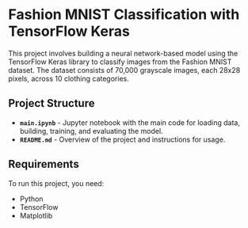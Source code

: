 # Fashion MNIST Classification with TensorFlow Keras

This project involves building a neural network-based model using the TensorFlow Keras library to classify images from the Fashion MNIST dataset. The dataset consists of 70,000 grayscale images, each 28x28 pixels, across 10 clothing categories.

## Project Structure

- **`main.ipynb`** - Jupyter notebook with the main code for loading data, building, training, and evaluating the model.
- **`README.md`** - Overview of the project and instructions for usage.


## Requirements

To run this project, you need:
- Python 
- TensorFlow
- Matplotlib



